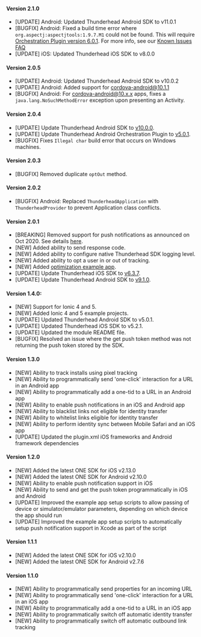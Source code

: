#### Version 2.1.0
* [UPDATE] Android: Updated Thunderhead Android SDK to v11.0.1
* [BUGFIX] Android: Fixed a build time error where `org.aspectj:aspectjtools:1.9.7.M1` could not be found. This will require [Orchestration Plugin version 6.0.1](https://github.com/thunderheadone/one-android-orchestration-plugin/releases/tag/6.0.1).  For more info, see our [Known Issues FAQ](https://support.thunderhead.com/hc/en-us/articles/4412362299287-Android-Could-not-find-org-aspectj-aspectjtools-1-9-7-M1)
* [UPDATE] iOS: Updated Thunderhead iOS SDK to v8.0.0

#### Version 2.0.5
* [UPDATE] Android: Updated Thunderhead Android SDK to v10.0.2
* [UPDATE] Android: Added support for cordova-android@10.1.1
* [BUGFIX] Android: For cordova-android@10.x.x apps, fixes a `java.lang.NoSuchMethodError` exception upon presenting an Activity. 

#### Version 2.0.4
- [UPDATE] Update Thunderhead Android SDK to [v10.0.0](https://github.com/thunderheadone/one-sdk-android/releases/tag/10.0.0).
- [UPDATE] Update Thunderhead Android Orchestration Plugin to [v5.0.1](https://github.com/thunderheadone/one-android-orchestration-plugin/releases/tag/5.0.1).
- [BUGFIX] Fixes `Illegal char` build error that occurs on Windows machines.

#### Version 2.0.3
* [BUGFIX] Removed duplicate `optOut` method.

#### Version 2.0.2
* [BUGFIX] Android: Replaced `ThunderheadApplication` with `ThunderheadProvider` to prevent Application class conflicts.

#### Version 2.0.1
* [BREAKING] Removed support for push notifications as announced on Oct 2020.  See details [here](https://eu2.thunderhead.com/one/help/conversations/release-notes/one_release_notes_58/).
* [NEW] Added ability to send response code.
* [NEW] Added ability to configure native Thunderhead SDK logging level.
* [NEW] Added ability to opt a user in or out of tracking.
* [NEW] Added [optimization example app](https://github.com/thunderheadone/one-sdk-cordova/tree/master/examples/optimizing-programmatically-using-json-example).
* [UPDATE] Update Thunderhead iOS SDK to [v6.3.7](https://github.com/thunderheadone/one-sdk-ios/releases/tag/6.3.7).
* [UPDATE] Update Thunderhead Android SDK to [v9.1.0](https://github.com/thunderheadone/one-sdk-android/releases/tag/9.1.0).

#### Version 1.4.0:
* [NEW] Support for Ionic 4 and 5.
* [NEW] Added Ionic 4 and 5 example projects.
* [UPDATE] Updated Thunderhead Android SDK to v5.0.1.
* [UPDATE] Updated Thunderhead iOS SDK to v5.2.1.
* [UPDATE] Updated the module README file. 
* [BUGFIX] Resolved an issue where the get push token method was not returning the push token stored by the SDK.

#### Version 1.3.0
* [NEW] Ability to track installs using pixel tracking
* [NEW] Ability to programmatically send 'one-click' interaction for a URL in an Android app
* [NEW] Ability to programmatically add a one-tid to a URL in an Android app
* [NEW] Ability to enable push notifications in an iOS and Android app
* [NEW] Ability to blacklist links not eligible for identity transfer
* [NEW] Ability to whitelist links eligible for identity transfer
* [NEW] Ability to perform identity sync between Mobile Safari and an iOS app
* [UPDATE] Updated the plugin.xml iOS frameworks and Android framework dependencies

#### Version 1.2.0

* [NEW] Added the latest ONE SDK for iOS v2.13.0
* [NEW] Added the latest ONE SDK for Android v2.10.0
* [NEW] Ability to enable push notification support in iOS
* [NEW] Ability to send and get the push token programmatically in iOS and Android
* [UPDATE] Improved the example app setup scripts to allow passing of device or simulator/emulator parameters, depending on which device the app should run
* [UPDATE] Improved the example app setup scripts to automatically setup push notification support in Xcode as part of the script

#### Version 1.1.1
* [NEW] Added the latest ONE SDK for iOS v2.10.0
* [NEW] Added the latest ONE SDK for Android v2.7.6


#### Version 1.1.0
* [NEW] Ability to programmatically send properties for an incoming URL
* [NEW] Ability to programmatically send 'one-click' interaction for a URL in an iOS app
* [NEW] Ability to programmatically add a one-tid to a URL in an iOS app
* [NEW] Ability to programmatically switch off automatic identity transfer
* [NEW] Ability to programmatically switch off automatic outbound link tracking
